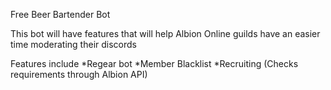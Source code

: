 Free Beer Bartender Bot

This bot will have features that will help Albion Online guilds have an easier time moderating their discords

Features include
*Regear bot
*Member Blacklist
*Recruiting (Checks requirements through Albion API)
